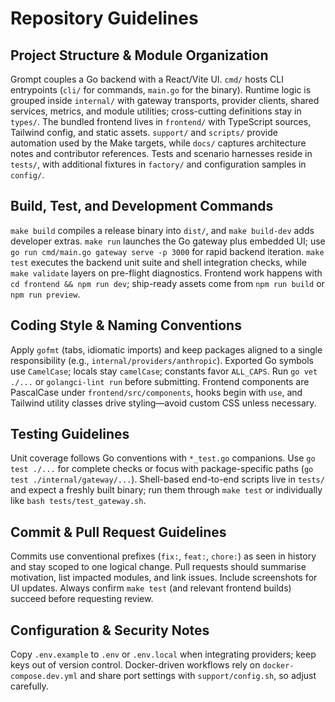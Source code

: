 # Repository Guidelines

## Project Structure & Module Organization
Grompt couples a Go backend with a React/Vite UI. `cmd/` hosts CLI entrypoints (`cli/` for commands, `main.go` for the binary). Runtime logic is grouped inside `internal/` with gateway transports, provider clients, shared services, metrics, and module utilities; cross-cutting definitions stay in `types/`. The bundled frontend lives in `frontend/` with TypeScript sources, Tailwind config, and static assets. `support/` and `scripts/` provide automation used by the Make targets, while `docs/` captures architecture notes and contributor references. Tests and scenario harnesses reside in `tests/`, with additional fixtures in `factory/` and configuration samples in `config/`.

## Build, Test, and Development Commands
`make build` compiles a release binary into `dist/`, and `make build-dev` adds developer extras. `make run` launches the Go gateway plus embedded UI; use `go run cmd/main.go gateway serve -p 3000` for rapid backend iteration. `make test` executes the backend unit suite and shell integration checks, while `make validate` layers on pre-flight diagnostics. Frontend work happens with `cd frontend && npm run dev`; ship-ready assets come from `npm run build` or `npm run preview`.

## Coding Style & Naming Conventions
Apply `gofmt` (tabs, idiomatic imports) and keep packages aligned to a single responsibility (e.g., `internal/providers/anthropic`). Exported Go symbols use `CamelCase`; locals stay `camelCase`; constants favor `ALL_CAPS`. Run `go vet ./...` or `golangci-lint run` before submitting. Frontend components are PascalCase under `frontend/src/components`, hooks begin with `use`, and Tailwind utility classes drive styling—avoid custom CSS unless necessary.

## Testing Guidelines
Unit coverage follows Go conventions with `*_test.go` companions. Use `go test ./...` for complete checks or focus with package-specific paths (`go test ./internal/gateway/...`). Shell-based end-to-end scripts live in `tests/` and expect a freshly built binary; run them through `make test` or individually like `bash tests/test_gateway.sh`.

## Commit & Pull Request Guidelines
Commits use conventional prefixes (`fix:`, `feat:`, `chore:`) as seen in history and stay scoped to one logical change. Pull requests should summarise motivation, list impacted modules, and link issues. Include screenshots for UI updates. Always confirm `make test` (and relevant frontend builds) succeed before requesting review.

## Configuration & Security Notes
Copy `.env.example` to `.env` or `.env.local` when integrating providers; keep keys out of version control. Docker-driven workflows rely on `docker-compose.dev.yml` and share port settings with `support/config.sh`, so adjust carefully.
